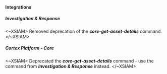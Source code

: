 
#### Integrations

##### Investigation & Response
<~XSIAM>
Removed deprecation of the ***core-get-asset-details*** command.
</~XSIAM>

##### Cortex Platform - Core

<~XSIAM>
Deprecated the ***core-get-asset-details*** command - use the command from ***Investigation & Response*** instead.
</~XSIAM>

